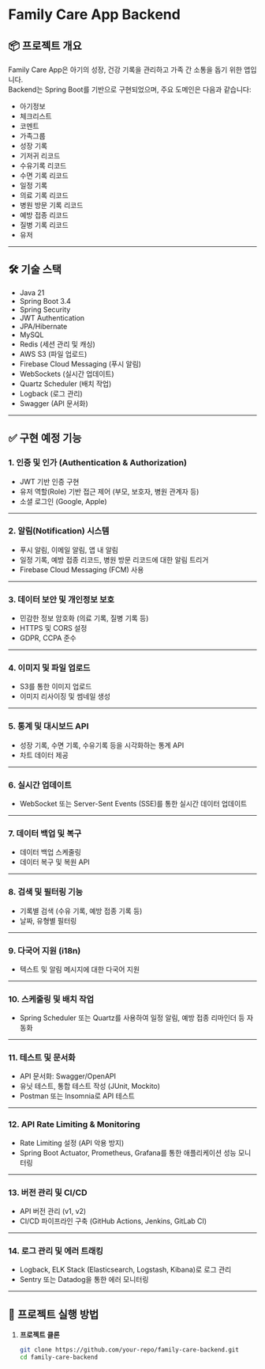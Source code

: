 # Family Care App Backend

## 📦 **프로젝트 개요**
Family Care App은 아기의 성장, 건강 기록을 관리하고 가족 간 소통을 돕기 위한 앱입니다.  
Backend는 Spring Boot를 기반으로 구현되었으며, 주요 도메인은 다음과 같습니다:

- 아기정보
- 체크리스트
- 코멘트
- 가족그룹
- 성장 기록
- 기저귀 리코드
- 수유기록 리코드
- 수면 기록 리코드
- 일정 기록
- 의료 기록 리코드
- 병원 방문 기록 리코드
- 예방 접종 리코드
- 질병 기록 리코드
- 유저

---

## 🛠️ **기술 스택**

- Java 21
- Spring Boot 3.4
- Spring Security
- JWT Authentication
- JPA/Hibernate
- MySQL
- Redis (세션 관리 및 캐싱)
- AWS S3 (파일 업로드)
- Firebase Cloud Messaging (푸시 알림)
- WebSockets (실시간 업데이트)
- Quartz Scheduler (배치 작업)
- Logback (로그 관리)
- Swagger (API 문서화)

---

## ✅ **구현 예정 기능**

### 1. 인증 및 인가 (Authentication & Authorization)
- JWT 기반 인증 구현
- 유저 역할(Role) 기반 접근 제어 (부모, 보호자, 병원 관계자 등)
- 소셜 로그인 (Google, Apple)

---

### 2. 알림(Notification) 시스템
- 푸시 알림, 이메일 알림, 앱 내 알림
- 일정 기록, 예방 접종 리코드, 병원 방문 리코드에 대한 알림 트리거
- Firebase Cloud Messaging (FCM) 사용

---

### 3. 데이터 보안 및 개인정보 보호
- 민감한 정보 암호화 (의료 기록, 질병 기록 등)
- HTTPS 및 CORS 설정
- GDPR, CCPA 준수

---

### 4. 이미지 및 파일 업로드
- S3를 통한 이미지 업로드
- 이미지 리사이징 및 썸네일 생성

---

### 5. 통계 및 대시보드 API
- 성장 기록, 수면 기록, 수유기록 등을 시각화하는 통계 API
- 차트 데이터 제공

---

### 6. 실시간 업데이트
- WebSocket 또는 Server-Sent Events (SSE)를 통한 실시간 데이터 업데이트

---

### 7. 데이터 백업 및 복구
- 데이터 백업 스케줄링
- 데이터 복구 및 복원 API

---

### 8. 검색 및 필터링 기능
- 기록별 검색 (수유 기록, 예방 접종 기록 등)
- 날짜, 유형별 필터링

---

### 9. 다국어 지원 (i18n)
- 텍스트 및 알림 메시지에 대한 다국어 지원

---

### 10. 스케줄링 및 배치 작업
- Spring Scheduler 또는 Quartz를 사용하여 일정 알림, 예방 접종 리마인더 등 자동화

---

### 11. 테스트 및 문서화
- API 문서화: Swagger/OpenAPI
- 유닛 테스트, 통합 테스트 작성 (JUnit, Mockito)
- Postman 또는 Insomnia로 API 테스트

---

### 12. API Rate Limiting & Monitoring
- Rate Limiting 설정 (API 악용 방지)
- Spring Boot Actuator, Prometheus, Grafana를 통한 애플리케이션 성능 모니터링

---

### 13. 버전 관리 및 CI/CD
- API 버전 관리 (v1, v2)
- CI/CD 파이프라인 구축 (GitHub Actions, Jenkins, GitLab CI)

---

### 14. 로그 관리 및 에러 트래킹
- Logback, ELK Stack (Elasticsearch, Logstash, Kibana)로 로그 관리
- Sentry 또는 Datadog을 통한 에러 모니터링

---

## 🚀 **프로젝트 실행 방법**

1. **프로젝트 클론**
   ```bash
   git clone https://github.com/your-repo/family-care-backend.git
   cd family-care-backend
